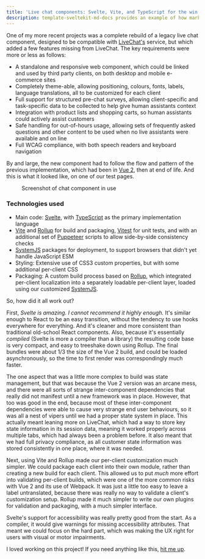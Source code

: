 ```yaml
---
title: 'Live chat components: Svelte, Vite, and TypeScript for the win'
description: template-sveltekit-md-docs provides an example of how markdown docs can be rendered by SvelteKit using `mdsvex`. Markdown content is supported as natively as possible, this allows compatibility with other markdown editors/renders (ex. github, obsidian).
---
```


One of my more recent projects was a complete rebuild of a legacy live chat
component, designed to be compatible with [LiveChat's](https://www.livechat.com)
service, but which added a few features missing from LiveChat. The key
requirements were more or less as follows:

* A standalone and responsive web component, which could be linked and used by
  third party clients, on both desktop and mobile e-commerce sites
* Completely theme-able, allowing positioning, colours, fonts, labels, language
  translations, all to be customized for each client
* Full support for structured pre-chat surveys, allowing client-specific and
  task-specific data to be collected to help give human assistants context
* Integration with product lists and shopping carts, so human assistants could 
  actively assist customers
* Safe handling for out-of-hours usage, allowing sets of frequently asked
  questions and other content to be used when no live assistants were available
  and on line
* Full WCAG compliance, with both speech readers and keyboard navigation

By and large, the new component had to follow the flow and pattern of the
previous implementation, which had been in [Vue 2](https://v2.vuejs.org), then at end of life.
And this is what it looked like, on one of our test pages.

<figure class="figure w-75">
  <enhanced:img 
    class="img-fluid border" src="/src/images/pages/flow-regular-5.png" 
    alt="Screenshot of chat component in use"></enhanced:img>

  <figcaption class="figure-caption">Screenshot of chat component in use</figcaption>
</figure>

### Technologies used

* Main code: [Svelte](https://svelte.dev), with
  [TypeScript](https://www.typescriptlang.org) as the primary implementation
  language
* [Vite](https://vitejs.dev) and [Rollup](https://rollupjs.org) for build and packaging,
  [Vitest](https://vitest.dev) for unit tests, and with an additional set of
  [Puppeteer](https://pptr.dev) scripts to allow side-by-side consistency checks
* [SystemJS](https://github.com/systemjs/systemjs) packages for deployment, to support
  browsers that didn't yet handle JavaScript ESM
* Styling: Extensive use of CSS3 custom properties, but with some additional per-client
  CSS
* Packaging: A custom build process based on [Rollup](https://rollupjs.org), which integrated per-client
  localization into a separately loadable per-client layer, loaded using our customized
  [SystemJS](https://github.com/systemjs/systemjs).

So, how did it all work out?

First, *Svelte is amazing. I cannot recommend it highly enough.* It's similar
enough to React to be an easy transition, without the tendency to use hooks
everywhere for everything. And it's cleaner and more consistent than traditional
old-school React components. Also, because it's essentially *compiled* (Svelte
is more a compiler than a library) the resulting code base is very compact, and
easy to treeshake down using Rollup. The final bundles were about 1/3 the size
of the Vue 2 build, and could be loaded asynchronously, so the time to first
render was correspondingly much faster. 

The one aspect that was a little more complex to build was state management, but
that was because the Vue 2 version was an arcane mess, and there were all sorts
of strange inter-component dependencies that really did not manifest until a new
framework was in place. However, that too was good in the end, because most of
these inter-component dependencies were able to cause very strange end user
behaviours, so it was all a nest of vipers until we had a proper state system in
place. This actually meant leaning more on LiveChat, which had a way to store
key state information in its session data, meaning it worked properly across
multiple tabs, which had always been a problem before. It also meant that we had
full privacy compliance, as all customer state information was stored
consistently in one place, where it was needed.

Next, using Vite and Rollup made our per-client customization much simpler. We
could package each client into their own module, rather than creating a new
build for each client. This allowed us to put *much* more effort into validating
per-client builds, which were one of the more common risks with Vue 2 and its
use of Webpack. It was just a little too easy to leave a label untranslated,
because there was really no way to validate a client's customization setup.
Rollup made it much simpler to write our own plugins for validation and
packaging, with a much simpler interface.

Svelte's support for accessibility was really pretty good from the start. As a
compiler, it would give warnings for missing accessibility attributes. That
meant we could focus on the hard part, which was making the UX right for users
with visual or motor impairments.

I loved working on this project! If you need anything like this, [hit me up](/contact). 